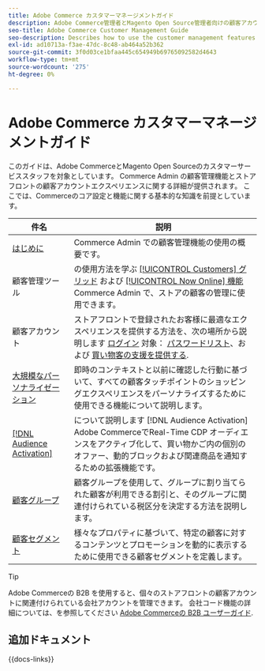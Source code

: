 ```yaml
---
title: Adobe Commerce カスタマーマネージメントガイド
description: Adobe Commerce管理者とMagento Open Source管理者向けの顧客アカウントとセグメントに関する包括的な情報（設定を含む）。
seo-title: Adobe Commerce Customer Management Guide
seo-description: Describes how to use the customer management features in Adobe Commerce or Magento Open Source.
exl-id: ad10713a-f3ae-47dc-8c48-ab464a52b362
source-git-commit: 3f0d03ce1bfaa445c654949b69765092582d4643
workflow-type: tm+mt
source-wordcount: '275'
ht-degree: 0%

---
```



# Adobe Commerce カスタマーマネージメントガイド

このガイドは、Adobe CommerceとMagento Open Sourceのカスタマーサービススタッフを対象としています。 Commerce Admin の顧客管理機能とストアフロントの顧客アカウントエクスペリエンスに関する詳細が提供されます。 ここでは、Commerceのコア設定と機能に関する基本的な知識を前提としています。

| 件名 | 説明 |
| ------- | ----------- |
| [はじめに](customers-introduction.md) | Commerce Admin での顧客管理機能の使用の概要です。 |
| 顧客管理ツール | の使用方法を学ぶ [[!UICONTROL Customers] グリッド](customers-all.md) および [[!UICONTROL Now Online] 機能](now-online.md) Commerce Admin で、ストアの顧客の管理に使用できます。 |
| 顧客アカウント | ストアフロントで登録されたお客様に最適なエクスペリエンスを提供する方法を、次の場所から説明します [ログイン](login-landing-page.md) 対象： [パスワードリスト](password-reset.md)、および [買い物客の支援を提供する](login-as-customer.md). |
| [大規模なパーソナライゼーション](personalize-scale.md) | 即時のコンテキストと以前に確認した行動に基づいて、すべての顧客タッチポイントのショッピングエクスペリエンスをパーソナライズするために使用できる機能について説明します。 |
| [[!DNL Audience Activation]](audience-activation.md) | について説明します [!DNL Audience Activation] Adobe CommerceでReal-Time CDP オーディエンスをアクティブ化して、買い物かご内の個別のオファー、動的ブロックおよび関連商品を通知するための拡張機能です。 |
| [顧客グループ](customer-groups.md) | 顧客グループを使用して、グループに割り当てられた顧客が利用できる割引と、そのグループに関連付けられている税区分を決定する方法を説明します。 |
| [顧客セグメント](customer-segments.md) | 様々なプロパティに基づいて、特定の顧客に対するコンテンツとプロモーションを動的に表示するために使用できる顧客セグメントを定義します。 |

>[!TIP]
>
>Adobe Commerceの B2B を使用すると、個々のストアフロントの顧客アカウントに関連付けられている会社アカウントを管理できます。 会社コード機能の詳細については、を参照してください [Adobe Commerceの B2B ユーザーガイド](../b2b/account-companies.md).

## 追加ドキュメント

{{docs-links}}
